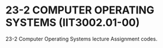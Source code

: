 # 23-2 COMPUTER OPERATING SYSTEMS (IIT3002.01-00)

23-2 Computer Operating Systems lecture Assignment codes.<br>
